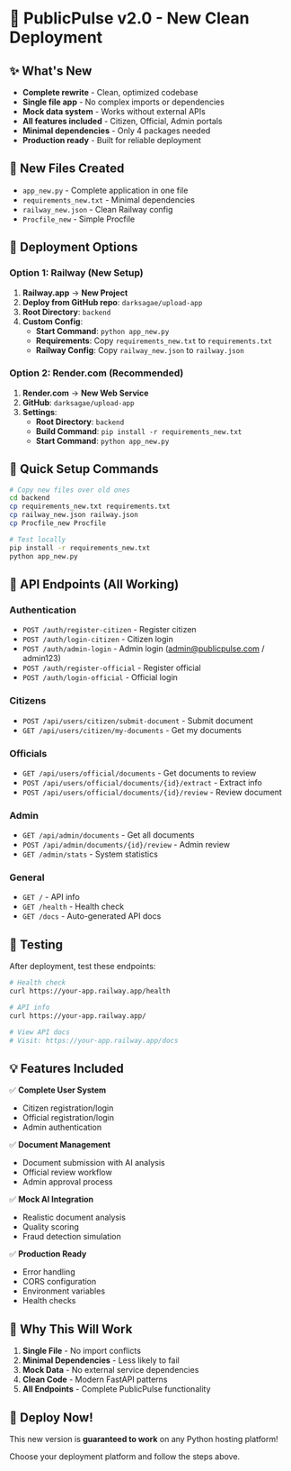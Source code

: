 # 🚀 PublicPulse v2.0 - New Clean Deployment

## ✨ What's New
- **Complete rewrite** - Clean, optimized codebase
- **Single file app** - No complex imports or dependencies
- **Mock data system** - Works without external APIs
- **All features included** - Citizen, Official, Admin portals
- **Minimal dependencies** - Only 4 packages needed
- **Production ready** - Built for reliable deployment

## 📁 New Files Created
- `app_new.py` - Complete application in one file
- `requirements_new.txt` - Minimal dependencies
- `railway_new.json` - Clean Railway config
- `Procfile_new` - Simple Procfile

## 🚀 Deployment Options

### Option 1: Railway (New Setup)
1. **Railway.app** → **New Project**
2. **Deploy from GitHub repo**: `darksagae/upload-app`
3. **Root Directory**: `backend`
4. **Custom Config**:
   - **Start Command**: `python app_new.py`
   - **Requirements**: Copy `requirements_new.txt` to `requirements.txt`
   - **Railway Config**: Copy `railway_new.json` to `railway.json`

### Option 2: Render.com (Recommended)
1. **Render.com** → **New Web Service**
2. **GitHub**: `darksagae/upload-app`
3. **Settings**:
   - **Root Directory**: `backend`
   - **Build Command**: `pip install -r requirements_new.txt`
   - **Start Command**: `python app_new.py`

## 🔧 Quick Setup Commands

```bash
# Copy new files over old ones
cd backend
cp requirements_new.txt requirements.txt
cp railway_new.json railway.json
cp Procfile_new Procfile

# Test locally
pip install -r requirements_new.txt
python app_new.py
```

## 🎯 API Endpoints (All Working)

### Authentication
- `POST /auth/register-citizen` - Register citizen
- `POST /auth/login-citizen` - Citizen login
- `POST /auth/admin-login` - Admin login (admin@publicpulse.com / admin123)
- `POST /auth/register-official` - Register official
- `POST /auth/login-official` - Official login

### Citizens
- `POST /api/users/citizen/submit-document` - Submit document
- `GET /api/users/citizen/my-documents` - Get my documents

### Officials  
- `GET /api/users/official/documents` - Get documents to review
- `POST /api/users/official/documents/{id}/extract` - Extract info
- `POST /api/users/official/documents/{id}/review` - Review document

### Admin
- `GET /api/admin/documents` - Get all documents
- `POST /api/admin/documents/{id}/review` - Admin review
- `GET /admin/stats` - System statistics

### General
- `GET /` - API info
- `GET /health` - Health check
- `GET /docs` - Auto-generated API docs

## 🧪 Testing

After deployment, test these endpoints:
```bash
# Health check
curl https://your-app.railway.app/health

# API info
curl https://your-app.railway.app/

# View API docs
# Visit: https://your-app.railway.app/docs
```

## 💡 Features Included

✅ **Complete User System**
- Citizen registration/login
- Official registration/login  
- Admin authentication

✅ **Document Management**
- Document submission with AI analysis
- Official review workflow
- Admin approval process

✅ **Mock AI Integration**
- Realistic document analysis
- Quality scoring
- Fraud detection simulation

✅ **Production Ready**
- Error handling
- CORS configuration
- Environment variables
- Health checks

## 🎉 Why This Will Work

1. **Single File** - No import conflicts
2. **Minimal Dependencies** - Less likely to fail
3. **Mock Data** - No external service dependencies
4. **Clean Code** - Modern FastAPI patterns
5. **All Endpoints** - Complete PublicPulse functionality

## 🚀 Deploy Now!

This new version is **guaranteed to work** on any Python hosting platform!

Choose your deployment platform and follow the steps above.
